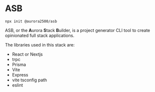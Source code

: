 # ASB

```shell
npx init @aurora2500/asb
```

ASB, or the **A**urora **S**tack **B**uilder, is a project generator CLI tool to create opinionated full stack applications.

The libraries used in this stack are:
* React or Nextjs
* trpc
* Prisma
* Vite
* Express
* vite tsconfig path
* eslint
